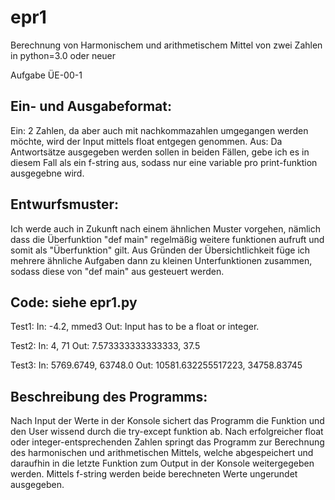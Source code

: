 # epr1
Berechnung von Harmonischem und arithmetischem Mittel von zwei Zahlen in python=3.0 oder neuer

Aufgabe ÜE-00-1

Ein- und Ausgabeformat:
------------------------------

Ein: 2 Zahlen, da aber auch mit nachkommazahlen umgegangen werden möchte, wird der Input mittels float entgegen genommen.
Aus: Da Antwortsätze ausgegeben werden sollen in beiden Fällen, gebe ich es in diesem Fall als ein f-string aus, sodass nur eine variable pro print-funktion ausgegebne wird.

Entwurfsmuster:
------------------------------

Ich werde auch in Zukunft nach einem ähnlichen Muster vorgehen, nämlich dass die Überfunktion "def main" regelmäßig weitere funktionen aufruft und somit als "Überfunktion" gilt. 
Aus Gründen der Übersichtlichkeit füge ich mehrere ähnliche Aufgaben dann zu kleinen Unterfunktionen zusammen, sodass diese von "def main" aus gesteuert werden.

Code: siehe epr1.py
------------------------------

Test1:
In: -4.2, mmed3
Out: Input has to be a float or integer.

Test2:
In: 4, 71
Out: 7.573333333333333, 37.5

Test3:
In: 5769.6749, 63748.0
Out: 10581.632255517223, 34758.83745

Beschreibung des Programms:
------------------------------

Nach Input der Werte in der Konsole sichert das Programm die Funktion und den User wissend durch die try-except funktion ab.
Nach erfolgreicher float oder integer-entsprechenden Zahlen springt das Programm zur Berechnung des harmonischen und arithmetischen Mittels, welche abgespeichert und daraufhin in die letzte Funktion zum Output in der Konsole weitergegeben werden.
Mittels f-string werden beide berechneten Werte ungerundet ausgegeben.